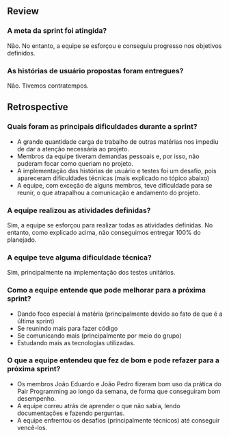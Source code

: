 ## Review

### A meta da sprint foi atingida?
Não. No entanto, a equipe se esforçou e conseguiu progresso nos objetivos definidos.

### As histórias de usuário propostas foram entregues?
Não. Tivemos contratempos.

## Retrospective

### Quais foram as principais dificuldades durante a sprint?

- A grande quantidade carga de trabalho de outras matérias nos impediu de dar a atenção necessária ao projeto.
- Membros da equipe tiveram demandas pessoais e, por isso, não puderam focar como queriam no projeto.
- A implementação das histórias de usuário e testes foi um desafio, pois apareceram dificuldades técnicas (mais explicado no tópico abaixo)
- A equipe, com exceção de alguns membros, teve dificuldade para se reunir, o que atrapalhou a comunicação e andamento do projeto.

### A equipe realizou as atividades definidas?

Sim, a equipe se esforçou para realizar todas as atividades definidas. No entanto, como explicado acima, não conseguimos entregar 100% do planejado.

### A equipe teve alguma dificuldade técnica?

Sim, principalmente na implementação dos testes unitários.

### Como a equipe entende que pode melhorar para a próxima sprint?

- Dando foco especial à matéria (principalmente devido ao fato de que é a última sprint)
- Se reunindo mais para fazer código 
- Se comunicando mais (principalmente por meio do grupo)
- Estudando mais as tecnologias utilizadas.

### O que a equipe entendeu que fez de bom e pode refazer para a próxima sprint?

- Os membros João Eduardo e João Pedro fizeram bom uso da prática do Pair Programming ao longo da semana, de forma que conseguiram bom desempenho.
- A equipe correu atrás de aprender o que não sabia, lendo documentações e fazendo perguntas.
- A equipe enfrentou os desafios (principalmente técnicos) até conseguir vencê-los.
